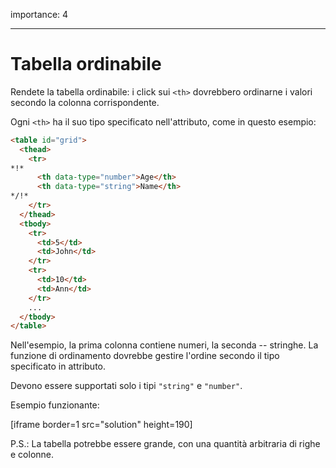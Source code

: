 importance: 4

---

# Tabella ordinabile

Rendete la tabella ordinabile: i click sui `<th>` dovrebbero ordinarne i valori secondo la colonna corrispondente.

Ogni `<th>` ha il suo tipo specificato nell'attributo, come in questo esempio:

```html
<table id="grid">
  <thead>
    <tr>
*!*
      <th data-type="number">Age</th>
      <th data-type="string">Name</th>
*/!*
    </tr>
  </thead>
  <tbody>
    <tr>
      <td>5</td>
      <td>John</td>
    </tr>
    <tr>
      <td>10</td>
      <td>Ann</td>
    </tr>
    ...
  </tbody>
</table>
```

Nell'esempio, la prima colonna contiene numeri, la seconda -- stringhe. La funzione di ordinamento dovrebbe gestire l'ordine secondo il tipo specificato in attributo.

Devono essere supportati solo i tipi `"string"` e `"number"`.

Esempio funzionante:

[iframe border=1 src="solution" height=190]

P.S.: La tabella potrebbe essere grande, con una quantità arbitraria di righe e colonne.
